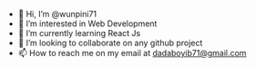 - 👋 Hi, I’m @wunpini71
- 👀 I’m interested in Web Development
- 🌱 I’m currently learning React Js
- 💞️ I’m looking to collaborate on any github project
- 📫 How to reach me on my email at dadaboyib71@gmail.com

<!---
wunpini71/wunpini71 is a ✨ special ✨ repository because its `README.md` (this file) appears on your GitHub profile.
You can click the Preview link to take a look at your changes.
--->
